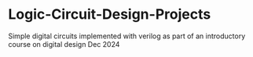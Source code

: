 # Logic-Circuit-Design-Projects
Simple digital circuits implemented with verilog as part of an introductory course on digital design
Dec 2024
